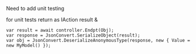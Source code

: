 Need to add unit testing

for unit tests return as IAction result & 
```
var result = await controller.Endpt(Obj);
var response = JsonConvert.SerializeObject(result);
var obj = JsonConvert.DeserializeAnonymousType(response, new { Value = new MyModel() });
```
